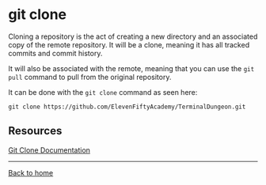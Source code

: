 # git clone 

Cloning a repository is the act of creating a new directory and an associated copy of the remote repository. It will be a clone, meaning it has all tracked commits and commit history. 

It will also be associated with the remote, meaning that you can use the `git pull` command to pull from the original repository. 

It can be done with the `git clone` command as seen here: 

```
git clone https://github.com/ElevenFiftyAcademy/TerminalDungeon.git
```

## Resources
[Git Clone Documentation](https://git-scm.com/docs/git-clone)

---

[Back to home](../README.md)
